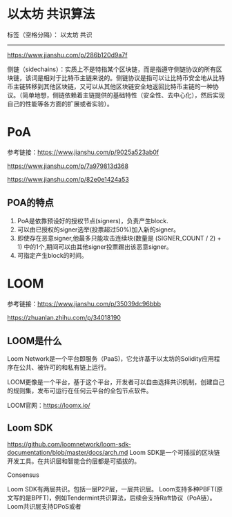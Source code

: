 ﻿# 以太坊 共识算法

标签（空格分隔）： 以太坊 共识

---
https://www.jianshu.com/p/286b120d9a7f

侧链（sidechains）：实质上不是特指某个区块链，而是指遵守侧链协议的所有区块链，该词是相对于比特币主链来说的。侧链协议是指可以让比特币安全地从比特币主链转移到其他区块链，又可以从其他区块链安全地返回比特币主链的一种协议。（简单地想，侧链依赖着主链提供的基础特性（安全性、去中心化），然后实现自己的性能等各方面的扩展或者实验）。

PoA
===
参考链接：https://www.jianshu.com/p/9025a523ab0f

https://www.jianshu.com/p/7a979813d368

https://www.jianshu.com/p/82e0e1424a53

POA的特点
------

 1. PoA是依靠预设好的授权节点(signers)，负责产生block.
 2. 可以由已授权的signer选举(投票超过50%)加入新的signer。
 3. 即使存在恶意signer,他最多只能攻击连续块(数量是 (SIGNER_COUNT / 2) + 1)
    中的1个,期间可以由其他signer投票踢出该恶意signer。
 4. 可指定产生block的时间。

 

LOOM
====

参考链接：https://www.jianshu.com/p/35039dc96bbb

https://zhuanlan.zhihu.com/p/34018190

LOOM是什么
-------

Loom Network是一个平台即服务（PaaS)，它允许基于以太坊的Solidity应用程序在公共、被许可的和私有链上运行。

LOOM更像是一个平台，基于这个平台，开发者可以自由选择共识机制，创建自己的规则集，发布可运行在任何云平台的全包节点软件。

LOOM官网：https://loomx.io/

Loom SDK
--------
https://github.com/loomnetwork/loom-sdk-documentation/blob/master/docs/arch.md
Loom SDK是一个可插拔的区块链开发工具。在共识层和智能合约层都是可插拔的。

Consensus

Loom SDK有两层共识。包括一层P2P层，一层共识层。
Loom支持多种PBFT(原文写的是BPFT)，例如Tendermint共识算法，后续会支持Raft协议（PoA链）。
Loom共识层支持DPoS或者

